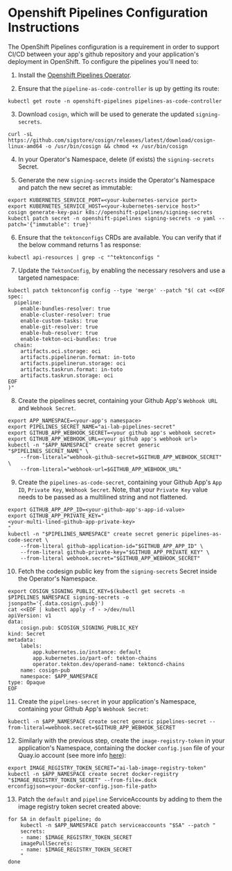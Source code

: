# Openshift Pipelines Configuration Instructions

The OpenShift Pipelines configuration is a requirement in order to support CI/CD between your app's github repository and your application's deployment in OpenShift. To configure the pipelines you'll need to:

1. Install the [Openshift Pipelines Operator](https://docs.redhat.com/en/documentation/openshift_container_platform/4.6/html/pipelines/installing-pipelines#installing-pipelines).

2. Ensure that the `pipeline-as-code-controller` is up by getting its route:

```
kubectl get route -n openshift-pipelines pipelines-as-code-controller
```

3. Download `cosign`, which will be used to generate the updated `signing-secrets`.

```
curl -sL https://github.com/sigstore/cosign/releases/latest/download/cosign-linux-amd64 -o /usr/bin/cosign && chmod +x /usr/bin/cosign
```

4. In your Operator's Namespace, delete (if exists) the `signing-secrets` Secret.

5. Generate the new `signing-secrets` inside the Operator's Namespace and patch the new secret as immutable:

```
export KUBERNETES_SERVICE_PORT=<your-kubernetes-service port>
export KUBERNETES_SERVICE_HOST=<your-kubernetes-service host>"
cosign generate-key-pair k8s://openshift-pipelines/signing-secrets
kubectl patch secret -n openshift-pipelines signing-secrets -o yaml --patch='{"immutable": true}'
```

6. Ensure that the `tektonconfigs` CRDs are available. You can verify that if the below command returns 1 as response:

```
kubectl api-resources | grep -c "^tektonconfigs "
```

7. Update the `TektonConfig`, by enabling the necessary resolvers and use a targeted namespace:

```
kubectl patch tektonconfig config --type 'merge' --patch "$( cat <<EOF
spec:
  pipeline:
    enable-bundles-resolver: true
    enable-cluster-resolver: true
    enable-custom-tasks: true
    enable-git-resolver: true
    enable-hub-resolver: true
    enable-tekton-oci-bundles: true
  chain:
    artifacts.oci.storage: oci
    artifacts.pipelinerun.format: in-toto
    artifacts.pipelinerun.storage: oci
    artifacts.taskrun.format: in-toto
    artifacts.taskrun.storage: oci
EOF
)"
```

8. Create the pipelines secret, containing your Github App's `Webhook URL` and `Webhook Secret`.

```
export APP_NAMESPACE=<your-app's namespace>
export PIPELINES_SECRET_NAME="ai-lab-pipelines-secret"
export GITHUB_APP_WEBHOOK_SECRET=<your github app's webhook secret>
export GITHUB_APP_WEBHOOK_URL=<your github app's webhook url>
kubectl -n "$APP_NAMESPACE" create secret generic "$PIPELINES_SECRET_NAME" \
    --from-literal="webhook-github-secret=$GITHUB_APP_WEBHOOK_SECRET" \
    --from-literal="webhook-url=$GITHUB_APP_WEBHOOK_URL"
```

9. Create the `pipelines-as-code-secret`, containing your Github App's `App ID`, `Private Key`, `Webhook Secret`. Note, that your `Private Key` value needs to be passed as a multilined string and not flattened.

```
export GITHUB_APP_APP_ID=<your-github-app's-app-id-value>
export GITHUB_APP_PRIVATE_KEY="
<your-multi-lined-github-app-private-key>
"
kubectl -n "$PIPELINES_NAMESPACE" create secret generic pipelines-as-code-secret \
    --from-literal github-application-id="$GITHUB_APP_APP_ID" \
    --from-literal github-private-key="$GITHUB_APP_PRIVATE_KEY" \
    --from-literal webhook.secret="$GITHUB_APP_WEBHOOK_SECRET"
```

10. Fetch the codesign public key from the `signing-secrets` Secret inside the Operator's Namespace.

```
export COSIGN_SIGNING_PUBLIC_KEY=$(kubectl get secrets -n $PIPELINES_NAMESPACE signing-secrets -o jsonpath='{.data.cosign\.pub}')
cat <<EOF | kubectl apply -f - >/dev/null
apiVersion: v1
data:
    cosign.pub: $COSIGN_SIGNING_PUBLIC_KEY
kind: Secret
metadata:
    labels:
        app.kubernetes.io/instance: default
        app.kubernetes.io/part-of: tekton-chains
        operator.tekton.dev/operand-name: tektoncd-chains
    name: cosign-pub
    namespace: $APP_NAMESPACE
type: Opaque
EOF
```

11. Create the `pipelines-secret` in your application's Namespace, containing your Github App's `Webhook Secret`:

```
kubectl -n $APP_NAMESPACE create secret generic pipelines-secret --from-literal=webhook.secret=$GITHUB_APP_WEBHOOK_SECRET
```

12. Similarly with the previous step, create the `image-registry-token` in your application's Namespace, containing the docker `config.json` file of your Quay.io account (see more info [here](https://docs.redhat.com/en/documentation/red_hat_quay/3.6/html-single/use_red_hat_quay/index#allow-robot-access-user-repo)):

```
export IMAGE_REGISTRY_TOKEN_SECRET="ai-lab-image-registry-token"
kubectl -n $APP_NAMESPACE create secret docker-registry "$IMAGE_REGISTRY_TOKEN_SECRET" --from-file=.dock
erconfigjson=<your-docker-config.json-file-path>
```

13. Patch the `default` and `pipeline` ServiceAccounts by adding to them the image registry token secret created above:

```
for SA in default pipeline; do
    kubectl -n $APP_NAMESPACE patch serviceaccounts "$SA" --patch "
    secrets:
    - name: $IMAGE_REGISTRY_TOKEN_SECRET
    imagePullSecrets:
    - name: $IMAGE_REGISTRY_TOKEN_SECRET
    "
done
```
